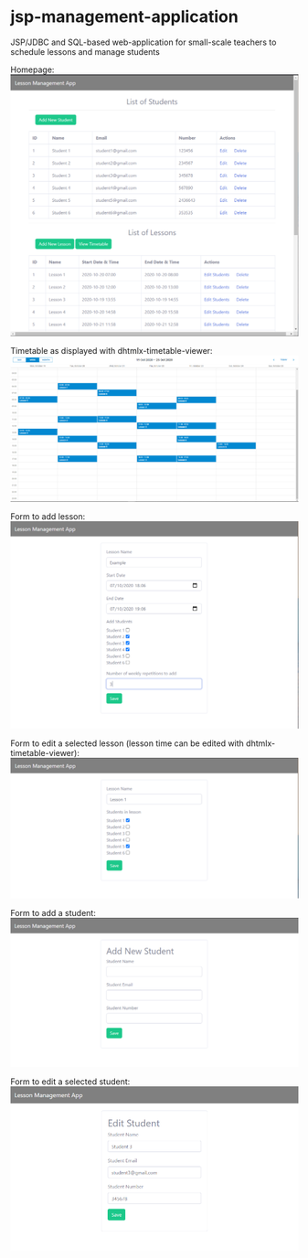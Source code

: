 # jsp-management-application
JSP/JDBC and SQL-based web-application for small-scale teachers to schedule lessons and manage students

Homepage:
![](images/homepage.PNG)

Timetable as displayed with dhtmlx-timetable-viewer:
![](images/ScreenShot.PNG)

Form to add lesson:
![](images/lessonAdd.PNG)

Form to edit a selected lesson (lesson time can be edited with dhtmlx-timetable-viewer):
![](images/lessonEdit.PNG)

Form to add a student:
![](images/studentAdd.PNG)

Form to edit a selected student:
![](images/studentEdit.PNG)
